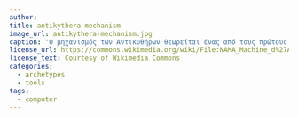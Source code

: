 ```yaml
---
author: 
title: antikythera-mechanism
image_url: antikythera-mechanism.jpg
caption: 'Ο μηχανισμός των Αντικυθήρων θεωρείται ένας από τους πρώτους αναλογικούς υπολογιστές με τη χρήση του οποίου υπολογίζονταν διάφορες αστρονομικές προβλέψεις όπως η θέση-γνωστών για την εποχή-πλανητών.'
license_url: https://commons.wikimedia.org/wiki/File:NAMA_Machine_d%27Anticyth%C3%A8re_1.jpg
license_text: Courtesy of Wikimedia Commons
categories:
  - archetypes
  - tools
tags:
  - computer
---
```

